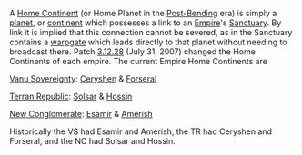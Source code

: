 A [Home Continent](Home_Continent.md) (or Home Planet in the
[Post-Bending](../etc/The_Bending.md) era) is simply a [planet](Planet.md), or
[continent](../locations/Continent.md) which possesses a link to an
[Empire](../terminology/Empire.md)'s [Sanctuary](../locations/Sanctuary.md). By link it is
implied that this connection cannot be severed, as in the Sanctuary contains a
[warpgate](Warpgate.md) which leads directly to that planet without needing to
broadcast there. Patch [3.12.28](../patches/3.12.28.md) (July 31, 2007) changed
the Home Continents of each empire. The current Empire Home Continents are

[Vanu Sovereignty](../etc/Vanu_Sovereignty.md): [Ceryshen](Ceryshen.md) &
[Forseral](Forseral.md)

[Terran Republic](../etc/Terran_Republic.md): [Solsar](Solsar.md) &
[Hossin](Hossin.md)

[New Conglomerate](../etc/New_Conglomerate.md): [Esamir](Esamir.md) &
[Amerish](Amerish.md)

Historically the VS had Esamir and Amerish, the TR had Ceryshen and Forseral,
and the NC had Solsar and Hossin.

